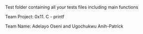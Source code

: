 Test folder containing all your tests files including main functions

Team Project: 0x11. C - printf

Team Name: Adelayo Oseni and Ugochukwu Anih-Patrick
